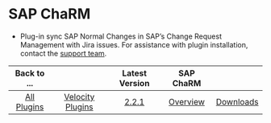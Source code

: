 
# SAP ChaRM

- Plug-in sync SAP Normal Changes in SAP’s Change Request Management with Jira issues. For assistance with plugin installation, contact the [support team](https://www.ibm.com/mysupport).

|Back to ...||Latest Version|SAP ChaRM ||
| :---: | :---: | :---: | :---: | :---: | 
|[All Plugins](../../index.md)|[Velocity Plugins](../README.md)|[2.2.1](https://raw.githubusercontent.com/UrbanCode/IBM-UCV-PLUGINS/main/files/ucv-ext-sap-charm/ucv-ext-sap-charm:1.0.1.tar.7z.001)|[Overview](overview.md)|[Downloads](downloads.md)|
